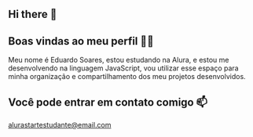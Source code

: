 ## Hi there 👋
## Boas vindas ao meu perfil 💙💙
Meu nome é Eduardo Soares,
estou estudando na Alura,
e estou me desenvolvendo na linguagem JavaScript,
vou utilizar esse espaço para minha organização e compartilhamento dos meu projetos desenvolvidos.
## Você pode entrar em contato comigo 📫
alurastartestudante@email.com
<!--
**EdwZ3ra/EdwZ3ra** is a ✨ _special_ ✨ repository because its `README.md` (this file) appears on your GitHub profile.

Here are some ideas to get you started:

- 🔭 I’m currently working on ...
- 🌱 I’m currently learning ...
- 👯 I’m looking to collaborate on ...
- 🤔 I’m looking for help with ...
- 💬 Ask me about ...
- 📫 How to reach me: ...
- 😄 Pronouns: ...
- ⚡ Fun fact: ...
-->
